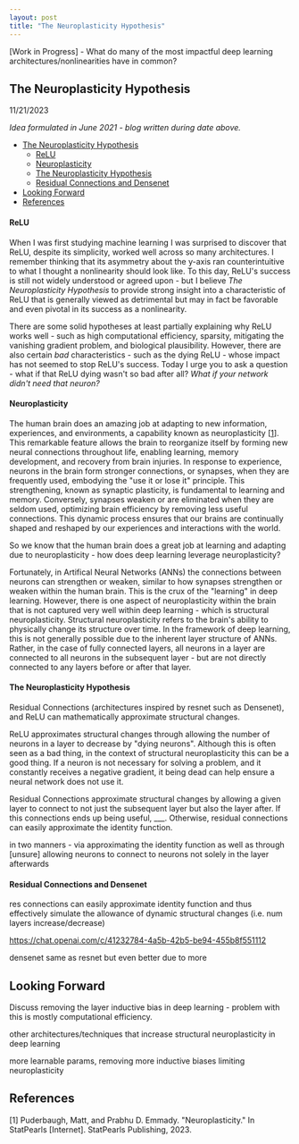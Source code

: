 ```yaml
---
layout: post
title: "The Neuroplasticity Hypothesis"
---
```



[Work in Progress] - What do many of the most impactful deep learning architectures/nonlinearities have in common?

## The Neuroplasticity Hypothesis
11/21/2023

*Idea formulated in June 2021 - blog written during date above.*

<!-- Brace yourself, because this blog - if it does its job - may change the way you think about many of deep learning's successes. This viewpoint of deep learning has single-handedly shaped the way I have digested dozens of papers. I hope it inspires a plethora of ideas for you as it has for me. TODO uncomment -->

- [The Neuroplasticity Hypothesis](#the-neuroplasticity-hypothesis)
    - [ReLU](#relu)
    - [Neuroplasticity](#neuroplasticity)
    - [The Neuroplasticity Hypothesis](#the-neuroplasticity-hypothesis-1)
    - [Residual Connections and Densenet](#residual-connections-and-densenet)
- [Looking Forward](#looking-forward)
- [References](#references)

#### ReLU
When I was first studying machine learning I was surprised to discover that ReLU, despite its simplicity, worked well across so many architectures. I remember thinking that its asymmetry about the y-axis ran counterintuitive to what I thought a nonlinearity should look like. To this day, ReLU's success is still not widely understood or agreed upon - but I believe *The Neuroplasticity Hypothesis* to provide strong insight into a characteristic of ReLU that is generally viewed as detrimental but may in fact be favorable and even pivotal in its success as a nonlinearity.

There are some solid hypotheses at least partially explaining why ReLU works well - such as high computational efficiency, sparsity, mitigating the vanishing gradient problem, and biological plausibility. However, there are also certain *bad* characteristics - such as the dying ReLU - whose impact has not seemed to stop ReLU's success. Today I urge you to ask a question - what if that ReLU dying wasn't so bad after all? *What if your network didn't need that neuron?*

#### Neuroplasticity
The human brain does an amazing job at adapting to new information, experiences, and environments, a capability known as neuroplasticity \[[1](#1)\]. This remarkable feature allows the brain to reorganize itself by forming new neural connections throughout life, enabling learning, memory development, and recovery from brain injuries. In response to experience, neurons in the brain form stronger connections, or synapses, when they are frequently used, embodying the "use it or lose it" principle. This strengthening, known as synaptic plasticity, is fundamental to learning and memory. Conversely, synapses weaken or are eliminated when they are seldom used, optimizing brain efficiency by removing less useful connections. This dynamic process ensures that our brains are continually shaped and reshaped by our experiences and interactions with the world.

So we know that the human brain does a great job at learning and adapting due to neuroplasticity - how does deep learning leverage neuroplasticity? 

Fortunately, in Artifical Neural Networks (ANNs) the connections between neurons can strengthen or weaken, similar to how synapses strengthen or weaken within the human brain. This is the crux of the "learning" in deep learning. However, there is one aspect of neuroplasticity within the brain that is not captured very well within deep learning - which is structural neuroplasticity. Structural neuroplasticity refers to the brain's ability to physically change its structure over time. In the framework of deep learning, this is not generally possible due to the inherent layer structure of ANNs. Rather, in the case of fully connected layers, all neurons in a layer are connected to all neurons in the subsequent layer - but are not directly connected to any layers before or after that layer.




#### The Neuroplasticity Hypothesis

Residual Connections (architectures inspired by resnet such as Densenet), and ReLU can mathematically approximate structural changes.

ReLU approximates structural changes through allowing the number of neurons in a layer to decrease by "dying neurons". Although this is often seen as a bad thing, in the context of structural neuroplasticity this can be a good thing. If a neuron is not necessary for solving a problem, and it constantly receives a negative gradient, it being dead can help ensure a neural network does not use it.

Residual Connections approximate structural changes by allowing a given layer to connect to not just the subsequent layer but also the layer after. If this connections ends up being useful, ___. Otherwise, residual connections can easily approximate the identity function.

 in two manners - via approximating the identity function as well as through [unsure] allowing neurons to connect to neurons not solely in the layer afterwards 

#### Residual Connections and Densenet
res connections can easily approximate identity function and thus effectively simulate the allowance of dynamic structural changes (i.e. num layers increase/decrease)

https://chat.openai.com/c/41232784-4a5b-42b5-be94-455b8f551112

densenet same as resnet but even better due to more




## Looking Forward
Discuss removing the layer inductive bias in deep learning - problem with this is mostly computational efficiency.

other architectures/techniques that increase structural neuroplasticity in deep learning

more learnable params, removing more inductive biases limiting neuroplasticity


## References

<a name="1"></a>[1] Puderbaugh, Matt, and Prabhu D. Emmady. "Neuroplasticity." In StatPearls [Internet]. StatPearls Publishing, 2023.